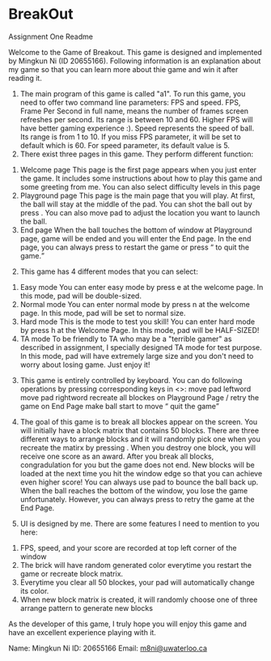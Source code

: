 # BreakOut
Assignment One Readme

Welcome to the Game of Breakout. This game is designed and implemented by Mingkun Ni (ID 20655166). Following information is an explanation about my game so that you can learn more about thie game and win it after reading it.

1. The main program of this game is called "a1". To run this game, you need to offer two command line parameters: FPS and speed. FPS, Frame Per Second in full name, means the number of frames screen refreshes per second. Its range is between 10 and 60. Higher FPS will have better gaming experience :). Speed represents the speed of ball. Its range is from 1 to 10. If you miss FPS parameter, it will be set to default which is 60. For speed parameter, its default value is 5.
2. There exist three pages in this game. They perform different function:
  1) Welcome page
     This page is the first page appears when you just enter the game. It includes some instructions about how to play this game and some greeting from me. You can also select difficulty levels in this page
  2) Playground page
     This page is the main page that you will play. At first, the ball will stay at the middle of the pad. You can shot the ball out by press <space>. You can also move pad to adjust the location you want to launch the ball.
  3) End page
     When the ball touches the bottom of window at Playground page, game will be ended and you will enter the End page. In the end page, you can always press <r> to restart the game or press <q> to quit the game.

2. This game has 4 different modes that you can select:
  1) Easy mode
     You can enter easy mode by press e at the welcome page. In this mode, pad will be double-sized.
  2) Normal mode
     You can enter normal mode by press n at the welcome page. In this mode, pad will be set to normal size.
  3) Hard mode
     This is the mode to test you skill! You can enter hard mode by press h at the Welcome Page. In this mode, pad will be HALF-SIZED!
  4) TA mode 
     To be friendly to TA who may be a "terrible gamer" as described in assignment, I specially designed TA mode for test purpose. In this mode, pad will have extremely large size and you don't need to worry about losing game. Just enjoy it!

3. This game is entirely controlled by keyboard. You can do following operations by pressing corresponding keys in <>:
    <a> move pad leftword
    <d> move pad rightword
    <r> recreate all blockes on Playground Page / retry the game on End Page
    <space> make ball start to move
    <q> quit the game

4. The goal of this game is to break all blockes appear on the screen. You will initially have a block matrix that contains 50 blocks. There are three different ways to arrange blocks and it will randomly pick one when you recreate the matirx by pressing <r>. When you destroy one block, you will receive one score as an award. After you break all blocks, congradulation for you but the game does not end. New blocks will be loaded at the next time you hit the window edge so that you can achieve even higher score! You can always use pad to bounce the ball back up. When the ball reaches the bottom of the window, you lose the game unfortunately. However, you can always press <r> to retry the game at the End Page.

5. UI is designed by me. There are some features I need to mention to you here:
  1) FPS, speed, and your score are recorded at top left corner of the window
  2) The brick will have random generated color everytime you restart the game or recreate block matrix.
  3) Everytime you clear all 50 blockes, your pad will automatically change its color.
  4) When new block matrix is created, it will randomly choose one of three arrange pattern to generate new blocks

As the developer of this game, I truly hope you will enjoy this game and have an excellent experience playing with it.

Name: Mingkun Ni
ID: 20655166
Email: m8ni@uwaterloo.ca
